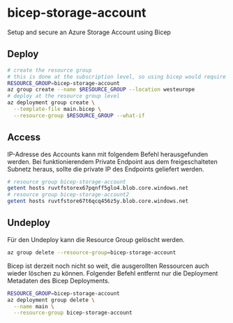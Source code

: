 # bicep-storage-account

Setup and secure an Azure Storage Account using Bicep

## Deploy

```bash
# create the resource group
# this is done at the subscription level, so using bicep would require a separate script
RESOURCE_GROUP=bicep-storage-account
az group create --name $RESOURCE_GROUP --location westeurope
# deploy at the resource group level
az deployment group create \
  --template-file main.bicep \
  --resource-group $RESOURCE_GROUP --what-if
```

## Access

IP-Adresse des Accounts kann mit folgendem Befehl herausgefunden werden. Bei funktionierendem Private Endpoint aus dem freigeschalteten Subnetz heraus, sollte die private IP des Endpoints geliefert werden.

```bash
# resource group bicep-storage-account
getent hosts ruvtfstorex67pqnff5glo4.blob.core.windows.net
# resource group bicep-storage-account2
getent hosts ruvtfstore67t6qcq456z5y.blob.core.windows.net
```

## Undeploy

Für den Undeploy kann die Resource Group gelöscht werden.

```bash
az group delete --resource-group=bicep-storage-account
```

Bicep ist derzeit noch nicht so weit, die ausgerollten Ressourcen auch wieder löschen zu können. Folgender Befehl entfernt nur die Deployment Metadaten des Bicep Deployments.

```bash
RESOURCE_GROUP=bicep-storage-account
az deployment group delete \
  --name main \
  --resource-group bicep-storage-account
```
